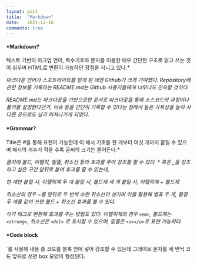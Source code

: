 ```yaml
---
layout: post
title:  "Markdown"
date:   2021-12-16
comments: true
---
```


#### *Markdown? 
텍스트 기반의 마크업 언어,
특수기호와 문자를 이용한 매우 간단한 구조로 읽고 쓰는 것이 쉬우며 
HTML로 변환이 가능하단 장점을 지니고 있다.*

*마크다운 언어가 스포트라이트를 받게 된 데엔 Github가 크게 기여했다.
Repository에 관한 정보를 기록하는 README.md는
Github 사용자들에게 너무나도 친숙할 것이다.*

*README.md는 마크다운을 기반으로한 문서로 마크다운을 통해
소스코드의 과정이나 풀이를 설명한다던가, 이슈 등을 간단히 기록할 수 있다는
점에서 높은 가독성을 높이 사 다른 곳으로도 널리 퍼져나가게 되었다.*

#### *Grammar?
Title은 #을 통해 표현이 가능한데 이 해시 기호를 한 개부터 여섯 개까지
붙일 수 있으며 해시의 개수가 작을 수록 글씨의 크기는 줄어든다.*

*글자에 볼드, 이탤릭, 밑줄, 취소선 등의 효과를 주어 강조를 할 수 있다.
\* 혹은 \_을 강조하고 싶은 구간 앞뒤로 붙여 효과를 줄 수 있는데,*

*한 개만 붙일 시, 이탤릭체
두 개 붙일 시, 볼드체
세 개 붙일 시, 이탤릭체 + 볼드체*

*취소선의 경우 ~를 앞뒤로 두 번씩 쓰면 취소선이 생기며
이를 활용해 별표 두 개, 물결 두 개를 같이 쓰면 볼드 + 취소선 효과를 볼 수 있다.*

*각각 태그로 변환해 효과를 주는 방법도 있다.
이탤릭체의 경우 ```<em>```, 볼드체는 ```<strong>```, 취소선은 ```<del>``` 로 표시할 수 있으며,
밑줄은 ```<u></u>```로 표현 가능하다.*
  
#### *Code block
`를 사용해 내용 중 코드를 블록 안에 넣어 강조할 수 있는데
그레이브 문자를 세 번씩 코드 앞뒤로 쓰면 box 모양이 형성된다.
```<addr> 태그를 사용해 효과를 줄 수도 있다.*
